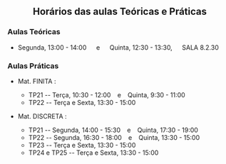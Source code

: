 <h2 align="center"> Horários das aulas Teóricas e Práticas</h2>  

### Aulas Teóricas

- Segunda, 13:00 - 14:00  &emsp; e &emsp; Quinta, 12:30 - 13:30, &emsp;   SALA 8.2.30

### Aulas Práticas

- Mat. FINITA :
  - TP21 -- Terça, 10:30 - 12:00 &ensp; e &ensp; Quinta, 9:30 - 11:00
  - TP22 -- Terça e Sexta, 13:30 - 15:00 

- Mat. DISCRETA :
  - TP21 -- Segunda, 14:00 - 15:30 &ensp; e &ensp; Quinta, 17:30 - 19:00 
  - TP22 -- Segunda, 16:30 - 18:00 &ensp; e &ensp; Quinta, 13:30 - 15:00
  - TP23 -- Terça e Sexta, 13:30 - 15:00
  - TP24 e TP25 -- Terça e Sexta, 13:30 - 15:00
